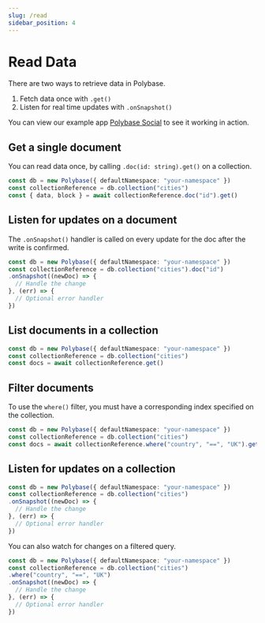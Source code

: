 ```yaml
---
slug: /read
sidebar_position: 4
---
```


# Read Data

There are two ways to retrieve data in Polybase. 

1. Fetch data once with `.get()`
2. Listen for real time updates with `.onSnapshot()`

You can view our example app [Polybase Social](https://social.testnet.polybase.xyz) to see it working in action.


## Get a single document

You can read data once, by calling `.doc(id: string).get()` on a collection.

```ts
const db = new Polybase({ defaultNamespace: "your-namespace" })
const collectionReference = db.collection("cities")
const { data, block } = await collectionReference.doc("id").get()
```


## Listen for updates on a document

The `.onSnapshot()` handler is called on every update for the doc after the write is confirmed.

```ts
const db = new Polybase({ defaultNamespace: "your-namespace" })
const collectionReference = db.collection("cities").doc("id")
.onSnapshot((newDoc) => {
  // Handle the change
}, (err) => { 
  // Optional error handler
})
```

## List documents in a collection

```ts
const db = new Polybase({ defaultNamespace: "your-namespace" })
const collectionReference = db.collection("cities")
const docs = await collectionReference.get()
```

## Filter documents

To use the `where()` filter, you must have a corresponding index specified on the collection.

```ts
const db = new Polybase({ defaultNamespace: "your-namespace" })
const collectionReference = db.collection("cities")
const docs = await collectionReference.where("country", "==", "UK").get()
```


## Listen for updates on a collection

```ts
const db = new Polybase({ defaultNamespace: "your-namespace" })
const collectionReference = db.collection("cities")
.onSnapshot((newDoc) => {
  // Handle the change
}, (err) => { 
  // Optional error handler
})
```

You can also watch for changes on a filtered query.

```ts
const db = new Polybase({ defaultNamespace: "your-namespace" })
const collectionReference = db.collection("cities")
.where("country", "==", "UK")
.onSnapshot((newDoc) => {
  // Handle the change
}, (err) => { 
  // Optional error handler
})
```